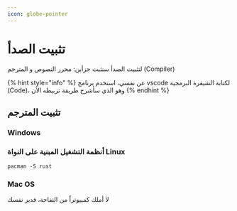 ```yaml
---
icon: globe-pointer
---
```


# تثبيت الصدأ

لتثبيت الصدأ سنثبت جزأين: محرر النصوص و المترجم (Compiler)

{% hint style="info" %}
عن نفسي، استخدم برنامج vscode لكتابة الشيفرة البرمجية (Code)، وهو الذي سأشرح طريقة تزبيطه الأن
{% endhint %}

## تثبيت المترجم

### Windows

### أنظمة التشغيل المبنية على النواة Linux

`pacman -S rust`

### Mac OS

لا أملك كمبيوتراً من التفاحة، فدبر نفسك

